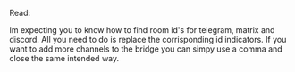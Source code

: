 Read:

Im expecting you to know how to find room id's for telegram, matrix and discord.
All you need to do is replace the corrisponding id indicators.
If you want to add more channels to the bridge you can simpy use a comma and close the same intended way.
